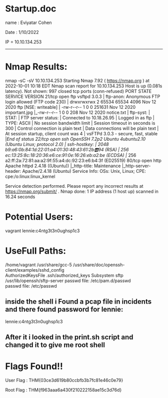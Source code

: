 Startup.doc
==============

name : Eviyatar Cohen

Date : 1/10/2022

IP = 10.10.134.253

----------------------------------------------------

Nmap Results:
===============
nmap -sC -sV 10.10.134.253
Starting Nmap 7.92 ( https://nmap.org ) at 2022-10-01 10:18 EDT
Nmap scan report for 10.10.134.253
Host is up (0.081s latency).
Not shown: 997 closed tcp ports (conn-refused)
PORT   STATE SERVICE VERSION
21/tcp open  ftp     vsftpd 3.0.3
| ftp-anon: Anonymous FTP login allowed (FTP code 230)
| drwxrwxrwx    2 65534    65534        4096 Nov 12  2020 ftp [NSE: writeable]
| -rw-r--r--    1 0        0          251631 Nov 12  2020 important.jpg
|_-rw-r--r--    1 0        0             208 Nov 12  2020 notice.txt
| ftp-syst: 
|   STAT: 
| FTP server status:
|      Connected to 10.18.26.95
|      Logged in as ftp
|      TYPE: ASCII
|      No session bandwidth limit
|      Session timeout in seconds is 300
|      Control connection is plain text
|      Data connections will be plain text
|      At session startup, client count was 4
|      vsFTPd 3.0.3 - secure, fast, stable
|_End of status
22/tcp open  ssh     OpenSSH 7.2p2 Ubuntu 4ubuntu2.10 (Ubuntu Linux; protocol 2.0)
| ssh-hostkey: 
|   2048 b9:a6:0b:84:1d:22:01:a4:01:30:48:43:61:2b:ab:94 (RSA)
|   256 ec:13:25:8c:18:20:36:e6:ce:91:0e:16:26:eb:a2:be (ECDSA)
|_  256 a2:ff:2a:72:81:aa:a2:9f:55:a4:dc:92:23:e6:b4:3f (ED25519)
80/tcp open  http    Apache httpd 2.4.18 ((Ubuntu))
|_http-title: Maintenance
|_http-server-header: Apache/2.4.18 (Ubuntu)
Service Info: OSs: Unix, Linux; CPE: cpe:/o:linux:linux_kernel

Service detection performed. Please report any incorrect results at https://nmap.org/submit/ .
Nmap done: 1 IP address (1 host up) scanned in 16.24 seconds

Potential Users:
==================
vagrant
lennie:c4ntg3t3n0ughsp1c3

UseFull Paths:
==============
/home/vagrant
/usr/share/gcc-5
/usr/share/doc/openssh-client/examples/sshd_config                                               
AuthorizedKeysFile      .ssh/authorized_keys
Subsystem       sftp    /usr/lib/openssh/sftp-server
passwd file: /etc/pam.d/passwd                                                                   
passwd file: /etc/passwd

inside the shell i Found a pcap file in incidents and there found password for lennie:
---------------------------------------------------
lennie:c4ntg3t3n0ughsp1c3

After it i looked in the print.sh script and changed it to give me root shell
-------------------------------------------------------------------------------

Flags Found!!
=================

User Flag : THM{03ce3d619b80ccbfb3b7fc81e46c0e79}

Root Flag : THM{f963aaa6a430f210222158ae15c3d76d}




